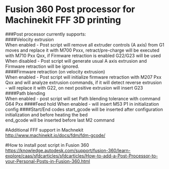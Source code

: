 # Fusion 360 Post processor for Machinekit FFF 3D printing
###Post processor currently supports:<br>
####Velocity extrusion<br>
When enabled - Post script will remove all extruder controls (A axis) from G1 moves and replace it with M700 Pxxx, retract/pre-charge will be executed with M710 Pxx Qxx, if Firmware retraction is enabled G22/G23 will be used<br>
When disabled - Post script will generate usual A axis extrusion and Firmware retraction will be ignored.   
####Firmware retraction (on velocity extrusion)<br>
When enabled - Post script will initialize firmware retraction with M207 Pxx Qxx and will analyze extrusion commands, if it will detect reverse extrusion - will replace it with G22, on next positive extrusion will insert G23
####Path blending<br>
When enabled - post script will set Path blending tolerance with command G64 Pxx
####Feed hold
When enabled - will insert M53 P1 in initialization config
####Start/End codes
start_gcode will be inserted after configuration initialization and before heating the bed<br>
end_gcode will be inserted before last M2 command 

#Additional FFF support in Machnekit
http://www.machinekit.io/docs/fdm/fdm-gcode/

#How to install post script in Fusion 360<br>
https://knowledge.autodesk.com/support/fusion-360/learn-explore/caas/sfdcarticles/sfdcarticles/How-to-add-a-Post-Processor-to-your-Personal-Posts-in-Fusion-360.html
